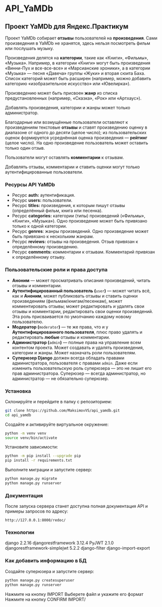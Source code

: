 # API_YaMDb
## Проект YaMDb для Яндекс.Практикум

Проект YaMDb собирает **отзывы** пользователей на **произведения**. Сами произведения в YaMDb не хранятся, здесь нельзя посмотреть фильм или послушать музыку.

Произведения делятся на **категории**, такие как «Книги», «Фильмы», «Музыка». Например, в категории «Книги» могут быть произведения «Винни-Пух и все-все-все» и «Марсианские хроники», а в категории «Музыка» — песня «Давеча» группы «Жуки» и вторая сюита Баха. Список категорий может быть расширен (например, можно добавить категорию «изобразительное искусство» или «Ювелирка»).

Произведению может быть присвоен **жанр** из списка предустановленных (например, «Сказка», «Рок» или «Артхаус»).

Добавлять произведения, категории и жанры может только администратор.

Благодарные или возмущённые пользователи оставляют к произведениям текстовые **отзывы** и ставят произведению оценку в диапазоне от одного до десяти (целое число); из пользовательских оценок формируется усреднённая оценка произведения — **рейтинг** (целое число). На одно произведение пользователь может оставить только один отзыв.

Пользователи могут оставлять **комментарии** к отзывам.

Добавлять отзывы, комментарии и ставить оценки могут только аутентифицированные пользователи.

### Ресурсы API **YaMDb**
-   Ресурс **auth:** аутентификация.
-   Ресурс **users:** пользователи.
-   Ресурс **titles:** произведения, к которым пишут отзывы (определённый фильм, книга или песенка).
-   Ресурс **categories:** категории (типы) произведений («Фильмы», «Книги», «Музыка»). Одно произведение может быть привязано только к одной категории.
-   Ресурс **genres**: жанры произведений. Одно произведение может быть привязано к нескольким жанрам.
-   Ресурс **reviews:** отзывы на произведения. Отзыв привязан к определённому произведению.
-   Ресурс **comments:** комментарии к отзывам. Комментарий привязан к определённому отзыву.

### Пользовательские роли и права доступа
-   **Аноним** — может просматривать описания произведений, читать отзывы и комментарии.
-   **Аутентифицированный пользователь (**`user`**)** — может читать всё, как и **Аноним**, может публиковать отзывы и ставить оценки произведениям (фильмам/книгам/песенкам), может комментировать отзывы; может редактировать и удалять свои отзывы и комментарии, редактировать свои оценки произведений. Эта роль присваивается по умолчанию каждому новому пользователю.
-   **Модератор (**`moderator`**)** — те же права, что и у **Аутентифицированного пользователя**, плюс право удалять и редактировать **любые** отзывы и комментарии.
-   **Администратор (**`admin`**)** — полные права на управление всем контентом проекта. Может создавать и удалять произведения, категории и жанры. Может назначать роли пользователям.
-   **Суперюзер Django** должен всегда обладать правами администратора, пользователя с правами `admin`. Даже если изменить пользовательскую роль суперюзера — это не лишит его прав администратора. Суперюзер — всегда администратор, но администратор — не обязательно суперюзер.

### Установка
Склонируйте и перейдите в папку с репозиторием:
```bash
git clone https://github.com/MaksimovVS/api_yamdb.git
cd api_yamdb
```
Создайте и активируйте виртуальное окружение:
```bash
python -m venv venv
source venv/bin/activate
```
Установите зависимости:
```bash
python -m pip install --upgrade pip
pip install -r requirements.txt
```
Выполните миграции и запустите сервер:
```bash
python manage.py migrate
python manage.py runserver
```
### Документация
После запуска сервера станет доступна полная документация API и примеры запросов по адресу:
```http
http://127.0.0.1:8000/redoc/
```

### Технологии
django 2.2.16
djangorestframework 3.12.4
PyJWT 2.1.0
djangorestframework-simplejwt 5.2.2
django-filter
django-import-export

### Как добавить информацию в БД
Создайте суперюзера и запустите сервер:
```bash
python manage.py createsuperuser
python manage.py runserver
```
Нажмите на кнопку IMPORT
Выберете файл и укажите его формат
Нажмите на кнопку CONFIRM IMPORT/